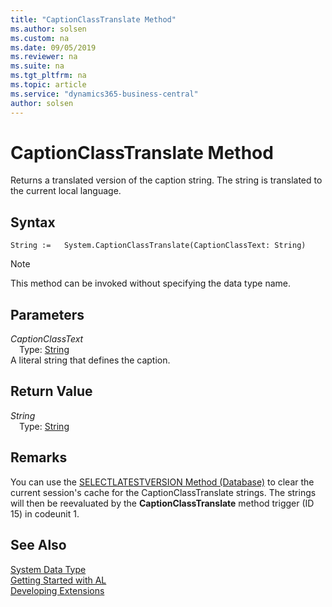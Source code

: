 ```yaml
---
title: "CaptionClassTranslate Method"
ms.author: solsen
ms.custom: na
ms.date: 09/05/2019
ms.reviewer: na
ms.suite: na
ms.tgt_pltfrm: na
ms.topic: article
ms.service: "dynamics365-business-central"
author: solsen
---
```

[//]: # (START>DO_NOT_EDIT)
[//]: # (IMPORTANT:Do not edit any of the content between here and the END>DO_NOT_EDIT.)
[//]: # (Any modifications should be made in the .xml files in the ModernDev repo.)
# CaptionClassTranslate Method
Returns a translated version of the caption string. The string is translated to the current local language.


## Syntax
```
String :=   System.CaptionClassTranslate(CaptionClassText: String)
```
> [!NOTE]  
> This method can be invoked without specifying the data type name.  
## Parameters
*CaptionClassText*  
&emsp;Type: [String](../string/string-data-type.md)  
A literal string that defines the caption.  


## Return Value
*String*  
&emsp;Type: [String](../string/string-data-type.md)  
  


[//]: # (IMPORTANT: END>DO_NOT_EDIT)

## Remarks  
 You can use the [SELECTLATESTVERSION Method \(Database\)](../../methods-auto/database/database-selectlatestversion-method.md) to clear the current session's cache for the CaptionClassTranslate strings. The strings will then be reevaluated by the **CaptionClassTranslate** method trigger \(ID 15\) in codeunit 1.  


## See Also
[System Data Type](system-data-type.md)  
[Getting Started with AL](../../devenv-get-started.md)  
[Developing Extensions](../../devenv-dev-overview.md)